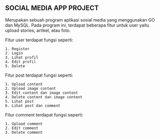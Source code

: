 ## SOCIAL MEDIA APP PROJECT 
Merupakan sebuah program aplikasi sosial media yang menggunakan GO dan MySQL.
Pada program ini, terdapat beberapa fitur untuk user yaitu upload stories, artikel, atau foto.

Fitur user terdapat fungsi seperti:

    1. Register
    2. Login
    3. Lihat profil
    4. Edit profil
    5. Delete

Fitur post terdapat fungsi seperti:

    1. Upload content
    2. Upload image content
    3. Edit content dan image content
    4. Delete content dan image content
    5. Lihat post
    6. Lihat post dan comment

Fitur comment terdapat fungsi seperti:

    1. Upload comment
    2. Edit comment
    3. Delete comment
